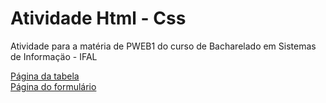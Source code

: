 # Atividade Html - Css

Atividade para a matéria de PWEB1 do curso de Bacharelado em Sistemas de Informaçäo - IFAL

<a href="https://turtle071.github.io/turtle071-contact/src/tabela/tabela-alunos.html">Página da tabela</a><br>
<a href="https://turtle071.github.io/turtle071-contact/src/tabela/formulario_cadastro.html">Página do formulário</a>
